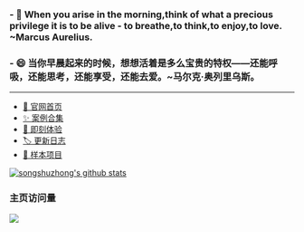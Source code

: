 ### - 🤔 When you arise in the morning,think of what a precious privilege it is to be alive - to breathe,to think,to enjoy,to love. ~Marcus Aurelius.
### - 😄 当你早晨起来的时候，想想活着是多么宝贵的特权——还能呼吸，还能思考，还能享受，还能去爱。~马尔克·奥列里乌斯。
***
- [🎉 官网首页](https://songshuzhong.github.io/i-website/dist/home.html)
- [✨ 案例合集](https://songshuzhong.github.io/i-website/dist/index.html)
- [🎡 即刻体验](https://songshuzhong.github.io/i-website/dist/home.html#/playground)
- [🏷 更新日志](https://songshuzhong.github.io/i-website/dist/home.html#/logs)
- [🔑 样本项目](https://github.com/songshuzhong/i-renderer-sample)

[![songshuzhong's github stats](https://github-readme-stats.vercel.app/api?username=songshuzhong&count_private=true&theme=default&show_icons=true&bg_color=50,409EFF,CDE3FF&title_color=fff&text_color=fff&icon_color=ffffff&include_all_commits=true)](https://github.com/songshuzhong/i-website)

### 主页访问量<br>

![](https://profile-counter.glitch.me/songshuzhong/count.svg)

<!--
**songshuzhong/songshuzhong** is a ✨ _special_ ✨ repository because its `README.md` (this file) appears on your GitHub profile.

Here are some ideas to get you started:

- 🔭 I’m currently working on ...
- 🌱 I’m currently learning ...
- 👯 I’m looking to collaborate on ...
- 🤔 I’m looking for help with ...
- 💬 Ask me about ...
- 📫 How to reach me: ...
- 😄 Pronouns: ...
- ⚡ Fun fact: ...
-->
